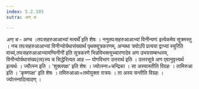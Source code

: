 ```yaml
---
index: 5.2.103
sutra: अण् च

---
```

_अण् च_ - अण्च ।तपःसहरुआआभ्यां मत्वर्थे॑ इति शेषः । ननुतपःसहरुआआभ्यां विनीन्यणः॑ इत्येकमेव सूत्रमस्तु । नच तपःसहरुआआभ्यां विनीन्योर्यथासंख्यार्थं पृथक्सूत्रकरणम्, अन्यथा त्रयोऽपि प्रत्यया द्वाभ्यां स्युरिति वाच्यं,तपःसहरुआआभ्यामण्विनीनी॑ इति सूत्रकरणे भिन्नविभक्त्युच्चारणादेव अण उभयसम्बन्धस्य, विनीन्योर्यथासंख्य(त्व)स्य च सिद्धेरित्यत आह — योगविभाग उत्तरार्थ इति । उत्तरसूत्रे अण एवानुवृत्त्यर्थ इत्यर्थः । ज्यौत्स्न इति । 'शुक्लपक्ष' इति शेषः । ज्योत्स्ना=चन्द्रिका । सा अस्यास्तीति विग्रहः । तामिरुआ इति । 'कृष्णपक्ष' इति शेषः । तमिरुआआः=तमोयुक्ता रात्रयः । ता अस्य सन्तीति विग्रहः । ज्योत्स्नादित्वादण् ।